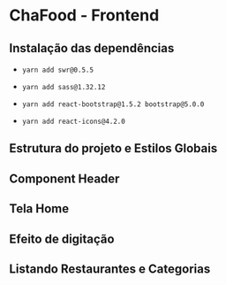 # ChaFood - Frontend

## Instalação das dependências

- `yarn add swr@0.5.5`

- `yarn add sass@1.32.12`

- `yarn add react-bootstrap@1.5.2 bootstrap@5.0.0`

- `yarn add react-icons@4.2.0`

## Estrutura do projeto e Estilos Globais

## Component Header

## Tela Home

## Efeito de digitação

## Listando Restaurantes e Categorias
